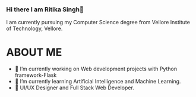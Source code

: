### Hi there I am Ritika Singh👋
 I am currently pursuing my Computer Science degree from Vellore Institute of Technology, Vellore.

# ABOUT ME
- 🔭 I’m currently working on Web development projects with Python framework-Flask
- 🌱 I’m currently learning Artificial Intelligence and Machine Learning.
- 👯 UI/UX Designer and Full Stack Web Developer.
